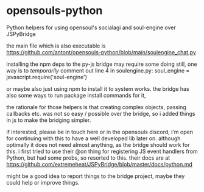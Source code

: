 # opensouls-python
Python helpers for using opensoul's socialagi and soul-engine over JSPyBridge 

the main file which is also executable is
https://github.com/antont/opensouls-python/blob/main/soulengine_chat.py

installing the npm deps to the py-js bridge may require some doing still, one way is to *temporarily* comment out line 4 in soulengine.py:
soul_engine = javascript.require('soul-engine')

or maybe also just using npm to install it to system works. the bridge has also some ways to run package install commands for it, 

the rationale for those helpers is that creating complex objects, passing callbacks etc. was not so easy / possible over the bridge, so i added things in js to make the bridging simpler.

if interested, please be in touch here or in the opensouls discord, i'm open for continuing with this to have a well developed lib later on. although optimally it does not need almost anything, as the bridge should work for this. i first tried to use their @on thing for registering JS event handlers from Python, but had some probs, so resorted to this. their docs are at https://github.com/extremeheat/JSPyBridge/blob/master/docs/python.md

might be a good idea to report things to the bridge project, maybe they could help or improve things.
